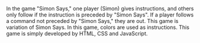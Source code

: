In the game "Simon Says," one player (Simon) gives instructions, and others only follow if the instruction is preceded by "Simon Says". If a player follows a command not preceded by "Simon Says," they are out. 
This game is variation of Simon Says. In this game, colors are used as instructions.
This game is simply developed by HTML, CSS and JavaScript.
